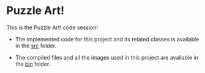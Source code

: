 # Puzzle Art!

This is the Puzzle Art! code session!

- The implemented code for this project and its related classes is available in the [src](https://github.com/FedericoCGI/Puzzle-Art-in-Java/tree/main/code/src) folder. 

- The compiled files and all the images used in this project are available in the [bin](https://github.com/FedericoCGI/Puzzle-Art-in-Java/tree/main/code/bin) folder. 
